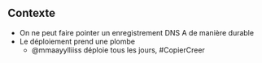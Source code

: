 ## Contexte

* On ne peut faire pointer un enregistrement DNS A de manière durable
* Le déploiement prend une plombe
  * @mmaayylliiss déploie tous les jours, #CopierCreer